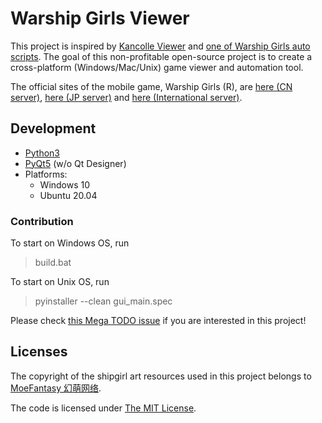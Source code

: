 # Warship Girls Viewer

This project is inspired by [Kancolle Viewer](https://github.com/poooi/poi) and [one of Warship Girls auto scripts](https://github.com/ProtectorMoe). The goal of this non-profitable open-source project is to create a cross-platform (Windows/Mac/Unix) game viewer and automation tool.

The official sites of the mobile game, Warship Girls (R), are [here (CN server)](http://www.jianniang.com/), [here (JP server)](http://ssr.moefantasy.co.jp/) and [here (International server)](http://www.warshipgirls.com/en/).

## Development

- [Python3](https://www.python.org/)
- [PyQt5](https://doc.qt.io/qtforpython/) (w/o Qt Designer)
- Platforms:
	- Windows 10
	- Ubuntu 20.04

### Contribution

To start on Windows OS, run

> build.bat

To start on Unix OS, run

> pyinstaller --clean gui_main.spec

Please check [this Mega TODO issue](https://github.com/WarshipGirls/WGViewer/issues/2) if you are interested in this project!

## Licenses

The copyright of the shipgirl art resources used in this project belongs to [MoeFantasy 幻萌网络](https://www.moefantasy.com/).

The code is licensed under [The MIT License](https://github.com/WarshipGirls/WGViewer/blob/master/LICENSE.txt).
